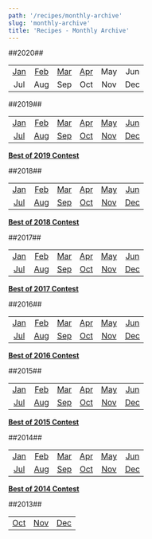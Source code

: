 ```yaml
---
path: '/recipes/monthly-archive'
slug: 'monthly-archive'
title: 'Recipes - Monthly Archive'
---
```


##2020##

|||||||
:------:|:------:|:------:|:------:|:------:|:------:  
[Jan](https://redd.it/eimh26)|[Feb](https://redd.it/ex79jw)|[Mar](https://redd.it/fbthyg)|[Apr](https://redd.it/ftamm6)|May|Jun|
Jul|Aug|Sep|Oct|Nov|Dec


##2019##

|||||||
:------:|:------:|:------:|:------:|:------:|:------:  
[Jan](https://redd.it/ablcau)|[Feb](https://redd.it/am8809)|[Mar](https://redd.it/awdipl)|[Apr](https://redd.it/b827tx)|[May](https://redd.it/bjgqln)|[Jun](https://redd.it/bvkszn)|
[Jul](https://redd.it/c7us0b)|[Aug](https://redd.it/cknzy3)|[Sep](https://redd.it/cyaq46)|[Oct](https://redd.it/dbsr4k)| [Nov](https://redd.it/dq35t8)|[Dec](https://redd.it/e4lpdw)
[**Best of 2019 Contest**](https://redd.it/ej7fiv)

##2018##

|||||||
:------:|:------:|:------:|:------:|:------:|:------:  
[Jan](https://redd.it/7nbpe1)|[Feb](https://redd.it/7uom0o)|[Mar](https://redd.it/81ae11)|[Apr](https://redd.it/89kev4)|[May](https://redd.it/8g4z5m)|[Jun](https://redd.it/8o4ic5)|
[Jul](https://redd.it/8v9vf2)|[Aug](https://redd.it/93ughg)|[Sep](https://redd.it/9c3ifa)|[Oct](https://redd.it/9khbju)|[Nov](https://redd.it/9ta811)|[Dec](https://redd.it/a2803u)
[**Best of 2018 Contest**](https://redd.it/abv7ea)


##2017##

|||||||
:------:|:------:|:------:|:------:|:------:|:------:  
[Jan](https://redd.it/5lfnyw)|[Feb](https://redd.it/5rj9jn)|[Mar](//redd.it/5rj9jn)|[Apr](//redd.it/62zmvl)|[May](https://redd.it/68hj99)|[Jun](https://redd.it/6ei80w)|
[Jul](https://redd.it/6ktjaa)|[Aug](https://redd.it/6r5chw)|[Sep](https://redd.it/6xi70a)|[Oct](https://redd.it/73ntdo)|[Nov](https://redd.it/7a6k1x)|[Dec](https://redd.it/7gsa39)
[**Best of 2017 Contest**](https://redd.it/7nbohj)

##2016##

|||||||
:------:|:------:|:------:|:------:|:------:|:------:  
[Jan](https://redd.it/3yy9ou)|[Feb](https://redd.it/43r9ox)|[Mar](https://redd.it/48gc96)|[Apr](https://redd.it/4czfwn)|[May](//redd.it/4h9vnb)|[Jun](//redd.it/4m0wxe)  
[Jul](//redd.it/4qrd3p)|[Aug](//redd.it/4vnbju)|[Sep](//redd.it/50ocy6)|[Oct](https://redd.it/55d4en)|[Nov](https://redd.it/5am6a3)|[Dec](//redd.it/5fzop3)
[**Best of 2016 Contest**](http://redd.it/5lfny8)

##2015##

|||||||
:------:|:------:|:------:|:------:|:------:|:------:  
[Jan](http://redd.it/2r0ict)|[Feb](http://redd.it/2ufw8r)|[Mar](http://redd.it/2xm4lu)|[Apr](http://redd.it/314s0l)|[May](http://redd.it/34jxe0)|[Jun](http://redd.it/37zgpj)  
[Jul](http://redd.it/3bx2hd)|[Aug](http://redd.it/3fd06j)|[Sep](https://redd.it/3j7rnk)|[Oct](https://redd.it/3n3pem)|[Nov](https://redd.it/3r37wr)|[Dec](https://redd.it/3v0pda)
[**Best of 2015 Contest**](https://redd.it/3yy8ey)

##2014##

|||||||
:------:|:------:|:------:|:------:|:------:|:------:  
[Jan](http://redd.it/1u5kai)|[Feb](http://redd.it/1wq43v)|[Mar](http://redd.it/1zofxh)|[Apr](http://redd.it/22622n)|[May](http://redd.it/259egn)|[Jun](http://redd.it/274c6h)  
[Jul](http://redd.it/29mm6x)|[Aug](http://redd.it/2cm8xy)|[Sep](http://redd.it/2fnidb)|[Oct](http://redd.it/2i17ol)|[Nov](http://redd.it/2kzpb9)|[Dec](http://redd.it/2nuogk)  
[**Best of 2014 Contest**](http://redd.it/2r1ax3)

##2013##

||||
:------:|:------:|:------:
[Oct](http://redd.it/1oacwm)|[Nov](http://redd.it/1pntts)|[Dec](http://redd.it/1rvsuz)